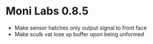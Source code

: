 # Moni Labs 0.8.5

* Make sensor hatches only output signal to front face
* Make sculk vat lose xp buffer upon being unformed